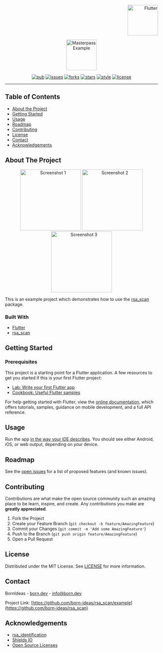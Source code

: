 <!-- PROJECT LOGO -->
<p align="right">
<a href="https://pub.dev">
<img src="https://raw.githubusercontent.com/born-ideas/rsa_scan/master/example/assets/project_badge.png" height="100" alt="Flutter">
</a>
</p>
<p align="center">
<img src="https://raw.githubusercontent.com/born-ideas/rsa_scan/master/example/assets/project_logo.png" height="100" alt="Masterpass Example" />
</p>

<!-- PROJECT SHIELDS -->
<p align="center">
<a href="https://pub.dev/packages/rsa_scan"><img src="https://img.shields.io/pub/v/rsa_scan" alt="pub"></a>
<a href="https://github.com/born-ideas/rsa_scan/issues"><img src="https://img.shields.io/github/issues/born-ideas/rsa_scan" alt="issues"></a>
<a href="https://github.com/born-ideas/rsa_scan/network"><img src="https://img.shields.io/github/forks/born-ideas/rsa_scan" alt="forks"></a>
<a href="https://github.com/born-ideas/rsa_scan/stargazers"><img src="https://img.shields.io/github/stars/born-ideas/rsa_scan" alt="stars"></a>
<a href="https://dart.dev/guides/language/effective-dart/style"><img src="https://img.shields.io/badge/style-effective_dart-40c4ff.svg" alt="style"></a>
<a href="https://github.com/born-ideas/rsa_scan/blob/master/LICENSE"><img src="https://img.shields.io/github/license/born-ideas/rsa_scan" alt="license"></a>
</p>

---

<!-- TABLE OF CONTENTS -->
## Table of Contents

* [About the Project](#about-the-project)
* [Getting Started](#getting-started)
* [Usage](#usage)
* [Roadmap](#roadmap)
* [Contributing](#contributing)
* [License](#license)
* [Contact](#contact)
* [Acknowledgements](#acknowledgements)



<!-- ABOUT THE PROJECT -->
## About The Project
<p align="center">
<img src="https://raw.githubusercontent.com/born-ideas/rsa_scan/example/master/assets/screenshot_1.png" width="200" alt="Screenshot 1" />
<img src="https://raw.githubusercontent.com/born-ideas/rsa_scan/example/master/assets/screenshot_2.png" width="200" alt="Screenshot 2" />
<img src="https://raw.githubusercontent.com/born-ideas/rsa_scan/example/master/assets/screenshot_3.png" width="200" alt="Screenshot 3" />
</p>

This is an example project which demonstrates how to use the [rsa_scan](https://pub.dev/packages/rsa_scan) package.

### Built With
* [Flutter](https://flutter.dev/)
* [rsa_scan](https://pub.dev/packages/rsa_scan)



<!-- GETTING STARTED -->
## Getting Started

### Prerequisites
This project is a starting point for a Flutter application. A few resources to get you started if this is your first
Flutter project:
- [Lab: Write your first Flutter app](https://flutter.dev/docs/get-started/codelab)
- [Cookbook: Useful Flutter samples](https://flutter.dev/docs/cookbook)

For help getting started with Flutter, view the [online documentation](https://flutter.dev/docs), which offers tutorials,
samples, guidance on mobile development, and a full API reference.



<!-- USAGE EXAMPLES -->
## Usage
Run the app [in the way your IDE describes](https://flutter.dev/docs/get-started/test-drive).
You should see either Android, iOS, or web output, depending on your device.



<!-- ROADMAP -->
## Roadmap

See the [open issues](https://github.com/othneildrew/Best-README-Template/issues) for a list of proposed features (and known issues).



<!-- CONTRIBUTING -->
## Contributing

Contributions are what make the open source community such an amazing place to be learn, inspire, and create. Any contributions you make are **greatly appreciated**.

1. Fork the Project
2. Create your Feature Branch (`git checkout -b feature/AmazingFeature`)
3. Commit your Changes (`git commit -m 'Add some AmazingFeature'`)
4. Push to the Branch (`git push origin feature/AmazingFeature`)
5. Open a Pull Request



<!-- LICENSE -->
## License

Distributed under the MIT License. See [LICENSE](../LICENSE) for more information.



<!-- CONTACT -->
## Contact

BornIdeas - [born.dev](https://www.born.dev) - [info@born.dev](mailto:support@born.dev)

Project Link: [https://github.com/born-ideas/rsa_scan/example](https://github.com/born-ideas/rsa_scan)



<!-- ACKNOWLEDGEMENTS -->
## Acknowledgements
* [rsa_identification](https://pub.dev/packages/rsa_identification)
* [Shields IO](https://shields.io)
* [Open Source Licenses](https://choosealicense.com)